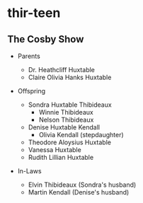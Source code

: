 # thir-teen

## The Cosby Show
- Parents
  - Dr. Heathcliff Huxtable
  - Claire Olivia Hanks Huxtable
 
- Offspring
    - Sondra Huxtable Thibideaux
      - Winnie Thibideaux
      - Nelson Thibideaux
    - Denise Huxtable Kendall
      - Olivia Kendall (stepdaughter)
    - Theodore Aloysius Huxtable
    - Vanessa Huxtable
    - Rudith Lillian Huxtable

 - In-Laws
    - Elvin Thibideaux (Sondra's husband)
    - Martin Kendall (Denise's husband)

